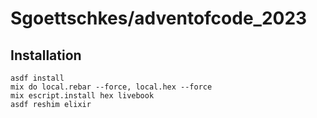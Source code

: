 Sgoettschkes/adventofcode_2023
==============================

## Installation

    asdf install
    mix do local.rebar --force, local.hex --force
    mix escript.install hex livebook
    asdf reshim elixir
